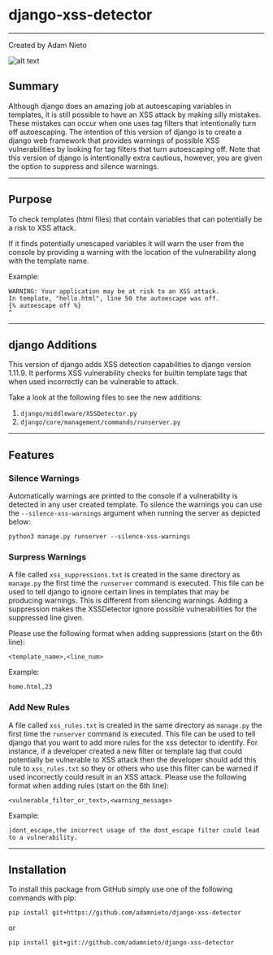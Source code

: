 # django-xss-detector
---
Created by Adam Nieto

![alt text](https://github.com/adamnieto/django-xss-detector/blob/master/XSSDetector_example.png)

## Summary
Although django does an amazing job at autoescaping variables in templates, it is still possible to have an XSS attack by making silly mistakes. These mistakes can occur when one uses tag filters that intentionally turn off autoescaping. The intention of this version of django is to create a django web framework that provides warnings of possible XSS vulnerabilities by looking for tag filters that turn autoescaping off. Note that this version of django is intentionally extra cautious, however, you are given the option to suppress and silence warnings.

---
## Purpose
To check templates (html files) that contain variables that can potentially be a risk to XSS attack. 

If it finds potentially unescaped variables it will warn the user from the console by providing a warning with the location of the vulnerability along with the template name.

Example:

```
WARNING: Your application may be at risk to an XSS attack.
In template, "hello.html", line 50 the autoescape was off.
{% autoescape off %}
^
```
---

## django Additions
This version of django adds XSS detection capabilities to django version 1.11.9. It performs XSS vulnerability checks for builtin template tags that when used incorrectly can be vulnerable to attack.

Take a look at the following files to see the new additions:

1. `django/middleware/XSSDetector.py`
2. `django/core/management/commands/runserver.py`

---
## Features
### Silence Warnings
Automatically warnings are printed to the console if a vulnerability is detected in any user created template. To silence the warnings you can use the `--silence-xss-warnings` argument when running the server as depicted below: 

```
python3 manage.py runserver --silence-xss-warnings
```

### Surpress Warnings
A file called `xss_suppressions.txt` is created in the same directory as `manage.py` the first time the `runserver` command is executed. This file can be used to tell django to ignore certain lines in templates that may be producing warnings. This is different from silencing warnings. Adding a suppression makes the XSSDetector ignore possible vulnerabilities for the suppressed line given.

Please use the following format when adding suppressions (start on the 6th line):

```
<template_name>,<line_num>
```

Example:
```
home.html,23
```
### Add New Rules
A file called `xss_rules.txt` is created in the same directory as `manage.py` the first time the `runserver` command is executed. This file can be used to tell django that you want to add more rules for the xss detector to identify. For instance, if a developer created a new filter or template tag that could potentially be vulnerable to XSS attack then the developer should add this rule to `xss_rules.txt` so they or others who use this filter can be warned if used incorrectly could result in an XSS attack. 
Please use the following format when adding rules (start on the 6th line):

```
<vulnerable_filter_or_text>,<warning_message>
```

Example:
```
|dont_escape,the incorrect usage of the dont_escape filter could lead to a vulnerability.
```
---
## Installation
To install this package from GitHub simply use one of the following commands with pip:
```
pip install git+https://github.com/adamnieto/django-xss-detector
```
or 
```
pip install git+git://github.com/adamnieto/django-xss-detector
```
